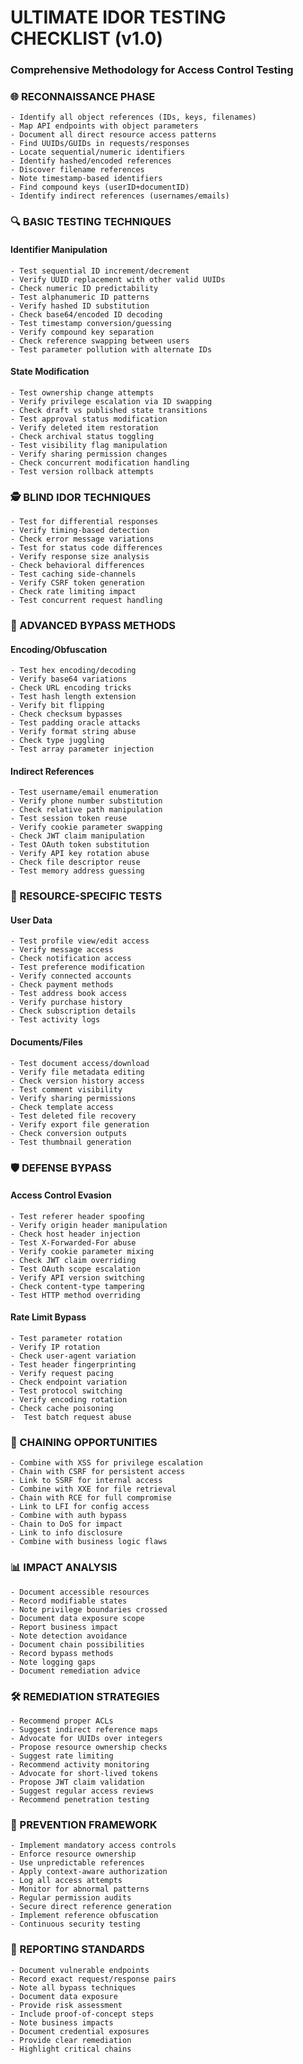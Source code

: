 # ULTIMATE IDOR TESTING CHECKLIST (v1.0)

### Comprehensive Methodology for Access Control Testing

### 🌐 RECONNAISSANCE PHASE

    - Identify all object references (IDs, keys, filenames)
    - Map API endpoints with object parameters
    - Document all direct resource access patterns
    - Find UUIDs/GUIDs in requests/responses
    - Locate sequential/numeric identifiers
    - Identify hashed/encoded references
    - Discover filename references
    - Note timestamp-based identifiers
    - Find compound keys (userID+documentID)
    - Identify indirect references (usernames/emails)

### 🔍 BASIC TESTING TECHNIQUES

#### Identifier Manipulation

    - Test sequential ID increment/decrement
    - Verify UUID replacement with other valid UUIDs
    - Check numeric ID predictability
    - Test alphanumeric ID patterns
    - Verify hashed ID substitution
    - Check base64/encoded ID decoding
    - Test timestamp conversion/guessing
    - Verify compound key separation
    - Check reference swapping between users
    - Test parameter pollution with alternate IDs

#### State Modification

    - Test ownership change attempts
    - Verify privilege escalation via ID swapping
    - Check draft vs published state transitions
    - Test approval status modification
    - Verify deleted item restoration
    - Check archival status toggling
    - Test visibility flag manipulation
    - Verify sharing permission changes
    - Check concurrent modification handling
    - Test version rollback attempts

### 🕵️ BLIND IDOR TECHNIQUES

    - Test for differential responses
    - Verify timing-based detection
    - Check error message variations
    - Test for status code differences
    - Verify response size analysis
    - Check behavioral differences
    - Test caching side-channels
    - Verify CSRF token generation
    - Check rate limiting impact
    - Test concurrent request handling

### 🧩 ADVANCED BYPASS METHODS

#### Encoding/Obfuscation

    - Test hex encoding/decoding
    - Verify base64 variations
    - Check URL encoding tricks
    - Test hash length extension
    - Verify bit flipping
    - Check checksum bypasses
    - Test padding oracle attacks
    - Verify format string abuse
    - Check type juggling
    - Test array parameter injection

#### Indirect References

    - Test username/email enumeration
    - Verify phone number substitution
    - Check relative path manipulation
    - Test session token reuse
    - Verify cookie parameter swapping
    - Check JWT claim manipulation
    - Test OAuth token substitution
    - Verify API key rotation abuse
    - Check file descriptor reuse
    - Test memory address guessing

### 📁 RESOURCE-SPECIFIC TESTS

#### User Data

    - Test profile view/edit access
    - Verify message access
    - Check notification access
    - Test preference modification
    - Verify connected accounts
    - Check payment methods
    - Test address book access
    - Verify purchase history
    - Check subscription details
    - Test activity logs

#### Documents/Files

    - Test document access/download
    - Verify file metadata editing
    - Check version history access
    - Test comment visibility
    - Verify sharing permissions
    - Check template access
    - Test deleted file recovery
    - Verify export file generation
    - Check conversion outputs
    - Test thumbnail generation

### 🛡️ DEFENSE BYPASS

#### Access Control Evasion

    - Test referer header spoofing
    - Verify origin header manipulation
    - Check host header injection
    - Test X-Forwarded-For abuse
    - Verify cookie parameter mixing
    - Check JWT claim overriding
    - Test OAuth scope escalation
    - Verify API version switching
    - Check content-type tampering
    - Test HTTP method overriding

#### Rate Limit Bypass

    - Test parameter rotation
    - Verify IP rotation
    - Check user-agent variation
    - Test header fingerprinting
    - Verify request pacing
    - Check endpoint variation
    - Test protocol switching
    - Verify encoding rotation
    - Check cache poisoning
    -  Test batch request abuse

### 🔗 CHAINING OPPORTUNITIES

    - Combine with XSS for privilege escalation
    - Chain with CSRF for persistent access
    - Link to SSRF for internal access
    - Combine with XXE for file retrieval
    - Chain with RCE for full compromise
    - Link to LFI for config access
    - Combine with auth bypass
    - Chain to DoS for impact
    - Link to info disclosure
    - Combine with business logic flaws

### 📊 IMPACT ANALYSIS

    - Document accessible resources
    - Record modifiable states
    - Note privilege boundaries crossed
    - Document data exposure scope
    - Report business impact
    - Note detection avoidance
    - Document chain possibilities
    - Record bypass methods
    - Note logging gaps
    - Document remediation advice

### 🛠️ REMEDIATION STRATEGIES

    - Recommend proper ACLs
    - Suggest indirect reference maps
    - Advocate for UUIDs over integers
    - Propose resource ownership checks
    - Suggest rate limiting
    - Recommend activity monitoring
    - Advocate for short-lived tokens
    - Propose JWT claim validation
    - Suggest regular access reviews
    - Recommend penetration testing

### 🧠 PREVENTION FRAMEWORK

    - Implement mandatory access controls
    - Enforce resource ownership
    - Use unpredictable references
    - Apply context-aware authorization
    - Log all access attempts
    - Monitor for abnormal patterns
    - Regular permission audits
    - Secure direct reference generation
    - Implement reference obfuscation
    - Continuous security testing

### 📝 REPORTING STANDARDS

    - Document vulnerable endpoints
    - Record exact request/response pairs
    - Note all bypass techniques
    - Document data exposure
    - Provide risk assessment
    - Include proof-of-concept steps
    - Note business impacts
    - Document credential exposures
    - Provide clear remediation
    - Highlight critical chains
